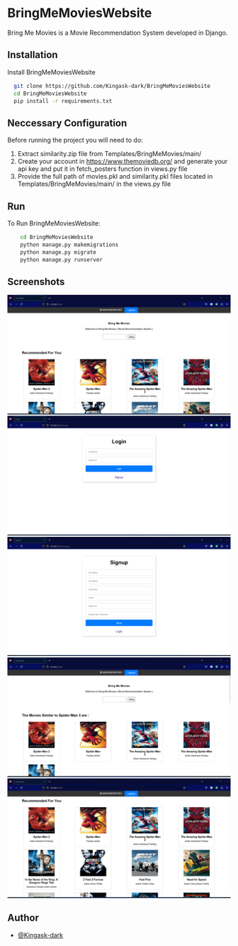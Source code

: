 
# BringMeMoviesWebsite 

  Bring Me Movies is a Movie Recommendation System developed in Django.

## Installation

Install BringMeMoviesWebsite

```bash
  git clone https://github.com/Kingask-dark/BringMeMoviesWebsite
  cd BringMeMoviesWebsite
  pip install -r requirements.txt
```
## Neccessary Configuration
  Before running the project you will need to do:
  1) Extract similarity.zip file from Templates/BringMeMovies/main/
  2) Create your account in https://www.themoviedb.org/ and generate your api key and put it in fetch_posters function in views.py file 
  3) Provide the full path of movies.pkl and similarity.pkl files located in Templates/BringMeMovies/main/ in the views.py file

## Run
  To Run BringMeMoviesWebsite:

```bash
    cd BringMeMoviesWebsite
    python manage.py makemigrations
    python manage.py migrate
    python manage.py runserver
```
## Screenshots

![Project Screenshots](/static/images/HomePage.png?raw=true "HomePage")
![Project Screenshots](/static/images/Login.png?raw=true "LoginPage")
![Project Screenshots](/static/images/SignUp.png?raw=true "SignUpPage")
![Project Screenshots](/static/images/RecommendedMovies.png?raw=true "RecommendedMovies")
![Project Screenshots](/static/images/RecommededForYou.png?raw=true "RecommededForYou")


## Author

- [@Kingask-dark](https://github.com/Kingask-dark)

